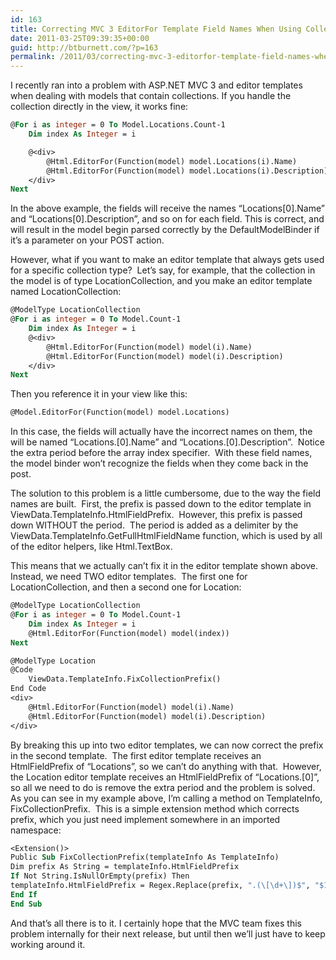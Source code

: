 ```yaml
---
id: 163
title: Correcting MVC 3 EditorFor Template Field Names When Using Collections
date: 2011-03-25T09:39:35+00:00
guid: http://btburnett.com/?p=163
permalink: /2011/03/correcting-mvc-3-editorfor-template-field-names-when-using-collections.html
---
```

I recently ran into a problem with ASP.NET MVC 3 and editor templates when dealing with models that contain collections. If you handle the collection directly in the view, it works fine:

```vb
@For i as integer = 0 To Model.Locations.Count-1
    Dim index As Integer = i

    @<div>
        @Html.EditorFor(Function(model) model.Locations(i).Name)
        @Html.EditorFor(Function(model) model.Locations(i).Description)
    </div>
Next
```

In the above example, the fields will receive the names &#8220;Locations[0].Name&#8221; and &#8220;Locations[0].Description&#8221;, and so on for each field. This is correct, and will result in the model begin parsed correctly by the DefaultModelBinder if it&#8217;s a parameter on your POST action.

However, what if you want to make an editor template that always gets used for a specific collection type?  Let&#8217;s say, for example, that the collection in the model is of type LocationCollection, and you make an editor template named LocationCollection:

```vb
@ModelType LocationCollection
@For i as integer = 0 To Model.Count-1
    Dim index As Integer = i
    @<div>
        @Html.EditorFor(Function(model) model(i).Name)
        @Html.EditorFor(Function(model) model(i).Description)
    </div>
Next
```

Then you reference it in your view like this:

```vb
@Model.EditorFor(Function(model) model.Locations)
```

In this case, the fields will actually have the incorrect names on them, the will be named &#8220;Locations.[0].Name&#8221; and &#8220;Locations.[0].Description&#8221;.  Notice the extra period before the array index specifier.  With these field names, the model binder won&#8217;t recognize the fields when they come back in the post.

The solution to this problem is a little cumbersome, due to the way the field names are built.  First, the prefix is passed down to the editor template in ViewData.TemplateInfo.HtmlFieldPrefix.  However, this prefix is passed down WITHOUT the period.  The period is added as a delimiter by the ViewData.TemplateInfo.GetFullHtmlFieldName function, which is used by all of the editor helpers, like Html.TextBox.

This means that we actually can&#8217;t fix it in the editor template shown above.  Instead, we need TWO editor templates.  The first one for LocationCollection, and then a second one for Location:

```vb
@ModelType LocationCollection
@For i as integer = 0 To Model.Count-1
    Dim index As Integer = i
    @Html.EditorFor(Function(model) model(index))
Next
```

```vb
@ModelType Location
@Code
    ViewData.TemplateInfo.FixCollectionPrefix()
End Code
<div>
    @Html.EditorFor(Function(model) model(i).Name)
    @Html.EditorFor(Function(model) model(i).Description)
</div>
```

By breaking this up into two editor templates, we can now correct the prefix in the second template.  The first editor template receives an HtmlFieldPrefix of &#8220;Locations&#8221;, so we can&#8217;t do anything with that.  However, the Location editor template receives an HtmlFieldPrefix of &#8220;Locations.[0]&#8221;, so all we need to do is remove the extra period and the problem is solved.  As you can see in my example above, I&#8217;m calling a method on TemplateInfo, FixCollectionPrefix.  This is a simple extension method which corrects prefix, which you just need implement somewhere in an imported namespace:

```vb
<Extension()>
Public Sub FixCollectionPrefix(templateInfo As TemplateInfo)
Dim prefix As String = templateInfo.HtmlFieldPrefix
If Not String.IsNullOrEmpty(prefix) Then
templateInfo.HtmlFieldPrefix = Regex.Replace(prefix, ".(\[\d+\])$", "$1")
End If
End Sub
```

And that&#8217;s all there is to it. I certainly hope that the MVC team fixes this problem internally for their next release, but until then we&#8217;ll just have to keep working around it.
